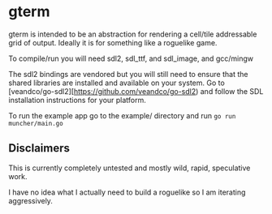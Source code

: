 # gterm

gterm is intended to be an abstraction for rendering a cell/tile addressable grid of output. Ideally it is for something like a roguelike game.

To compile/run you will need sdl2, sdl_ttf, and sdl_image, and gcc/mingw

The sdl2 bindings are vendored but you will still need to ensure that the shared libraries are installed and available on your system. Go to [veandco/go-sdl2][https://github.com/veandco/go-sdl2) and follow the SDL installation instructions for your platform.

To run the example app go to the example/ directory and run `go run muncher/main.go`

## Disclaimers

This is currently completely untested and mostly wild, rapid, speculative work.

I have no idea what I actually need to build a roguelike so I am iterating aggressively.
